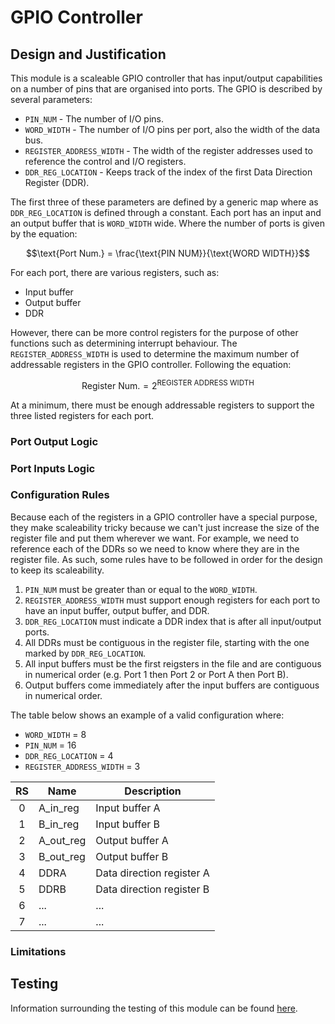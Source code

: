 # GPIO Controller

## Design and Justification
<!-- Please discuss your design here -->
<!-- Make sure to justify any design choices made where there may be an alternative approach -->
This module is a scaleable GPIO controller that has input/output capabilities on a number of pins that are organised into ports. The GPIO is described by several parameters:
* `PIN_NUM` - The number of I/O pins.
* `WORD_WIDTH` - The number of I/O pins per port, also the width of the data bus.
* `REGISTER_ADDRESS_WIDTH` - The width of the register addresses used to reference the control and I/O registers.
* `DDR_REG_LOCATION` - Keeps track of the index of the first Data Direction Register (DDR).

The first three of these parameters are defined by a generic map where as `DDR_REG_LOCATION` is defined through a constant. Each port has an input and an output buffer that is `WORD_WIDTH` wide. Where the number of ports is given by the equation:

$$\text{Port Num.} = \frac{\text{PIN NUM}}{\text{WORD WIDTH}}$$

For each port, there are various registers, such as:
* Input buffer
* Output buffer
* DDR

However, there can be more control registers for the purpose of other functions such as determining interrupt behaviour. The `REGISTER_ADDRESS_WIDTH` is used to determine the maximum number of addressable registers in the GPIO controller. Following the equation:

$$\text{Register Num.} = 2^{\text{REGISTER ADDRESS WIDTH}}$$

At a minimum, there must be enough addressable registers to support the three listed registers for each port.

### Port Output Logic

### Port Inputs Logic

### Configuration Rules
Because each of the registers in a GPIO controller have a special purpose, they make scaleability tricky because we can't just increase the size of the register file and put them wherever we want. For example, we need to reference each of the DDRs so we need to know where they are in the register file. As such, some rules have to be followed in order for the design to keep its scaleability.

1. `PIN_NUM` must be greater than or equal to the `WORD_WIDTH`.
2. `REGISTER_ADDRESS_WIDTH` must support enough registers for each port to have an input buffer, output buffer, and DDR.
3. `DDR_REG_LOCATION` must indicate a DDR index that is after all input/output ports.
4. All DDRs must be contiguous in the register file, starting with the one marked by `DDR_REG_LOCATION`.
5. All input buffers must be the first reigsters in the file and are contiguous in numerical order (e.g. Port 1 then Port 2 or Port A then Port B).
6. Output buffers come immediately after the input buffers are contiguous in numerical order.

The table below shows an example of a valid configuration where:
* `WORD_WIDTH` = 8
* `PIN_NUM` = 16
* `DDR_REG_LOCATION` = 4
* `REGISTER_ADDRESS_WIDTH` = 3

| RS    | Name      | Description               |
| :---: | --------- | ------------------------- |
| 0     | A_in_reg  | Input buffer A            |
| 1     | B_in_reg  | Input buffer B            |
| 2     | A_out_reg | Output buffer A           |
| 3     | B_out_reg | Output buffer B           |
| 4     | DDRA      | Data direction register A |
| 5     | DDRB      | Data direction register B |
| 6     | ...       | ...                       |
| 7     | ...       | ...                       |

### Limitations


## Testing
Information surrounding the testing of this module can be found [here](https://github.com/Zachary-Pearce/Pomegranate/blob/main/testing/IO/GPIO%20Controller).